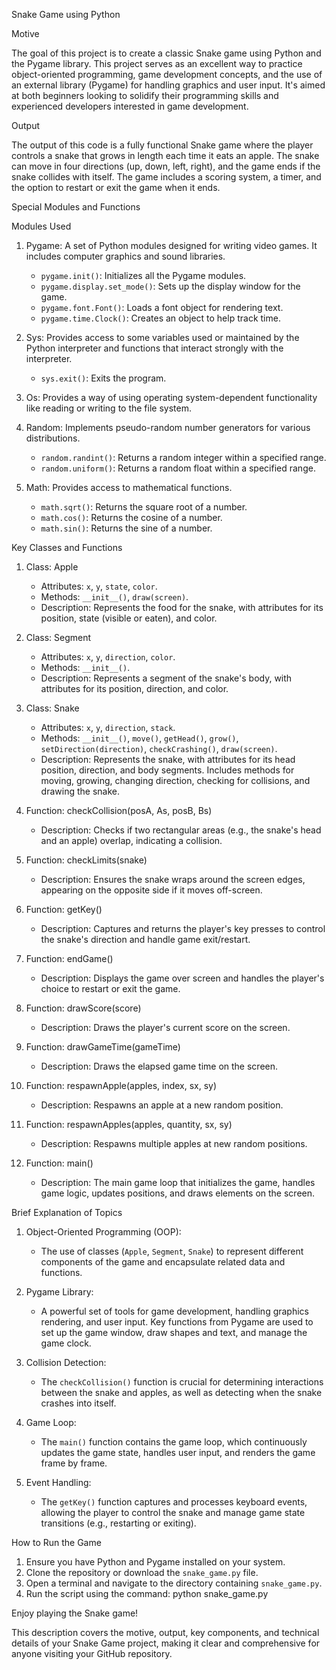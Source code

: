 Snake Game using Python

Motive

The goal of this project is to create a classic Snake game using Python and the Pygame library. This project serves as an excellent way to practice object-oriented programming, game development concepts, and the use of an external library (Pygame) for handling graphics and user input. It's aimed at both beginners looking to solidify their programming skills and experienced developers interested in game development.

Output

The output of this code is a fully functional Snake game where the player controls a snake that grows in length each time it eats an apple. The snake can move in four directions (up, down, left, right), and the game ends if the snake collides with itself. The game includes a scoring system, a timer, and the option to restart or exit the game when it ends.

Special Modules and Functions

Modules Used
1. Pygame: A set of Python modules designed for writing video games. It includes computer graphics and sound libraries.
    - `pygame.init()`: Initializes all the Pygame modules.
    - `pygame.display.set_mode()`: Sets up the display window for the game.
    - `pygame.font.Font()`: Loads a font object for rendering text.
    - `pygame.time.Clock()`: Creates an object to help track time.

2. Sys: Provides access to some variables used or maintained by the Python interpreter and functions that interact strongly with the interpreter.
    - `sys.exit()`: Exits the program.

3. Os: Provides a way of using operating system-dependent functionality like reading or writing to the file system.

4. Random: Implements pseudo-random number generators for various distributions.
    - `random.randint()`: Returns a random integer within a specified range.
    - `random.uniform()`: Returns a random float within a specified range.

5. Math: Provides access to mathematical functions.
    - `math.sqrt()`: Returns the square root of a number.
    - `math.cos()`: Returns the cosine of a number.
    - `math.sin()`: Returns the sine of a number.

Key Classes and Functions

1. Class: Apple
    - Attributes: `x`, `y`, `state`, `color`.
    - Methods: `__init__()`, `draw(screen)`.
    - Description: Represents the food for the snake, with attributes for its position, state (visible or eaten), and color.

2. Class: Segment
    - Attributes: `x`, `y`, `direction`, `color`.
    - Methods: `__init__()`.
    - Description: Represents a segment of the snake's body, with attributes for its position, direction, and color.

3. Class: Snake
    - Attributes: `x`, `y`, `direction`, `stack`.
    - Methods: `__init__()`, `move()`, `getHead()`, `grow()`, `setDirection(direction)`, `checkCrashing()`, `draw(screen)`.
    - Description: Represents the snake, with attributes for its head position, direction, and body segments. Includes methods for moving, growing, changing direction, checking for collisions, and drawing the snake.

4. Function: checkCollision(posA, As, posB, Bs)
    - Description: Checks if two rectangular areas (e.g., the snake's head and an apple) overlap, indicating a collision.

5. Function: checkLimits(snake)
    - Description: Ensures the snake wraps around the screen edges, appearing on the opposite side if it moves off-screen.

6. Function: getKey()
    - Description: Captures and returns the player's key presses to control the snake's direction and handle game exit/restart.

7. Function: endGame()
    - Description: Displays the game over screen and handles the player's choice to restart or exit the game.

8. Function: drawScore(score)
    - Description: Draws the player's current score on the screen.

9. Function: drawGameTime(gameTime)
    - Description: Draws the elapsed game time on the screen.

10. Function: respawnApple(apples, index, sx, sy)
    - Description: Respawns an apple at a new random position.

11. Function: respawnApples(apples, quantity, sx, sy)
    - Description: Respawns multiple apples at new random positions.

12. Function: main()
    - Description: The main game loop that initializes the game, handles game logic, updates positions, and draws elements on the screen.

Brief Explanation of Topics

1. Object-Oriented Programming (OOP):
    - The use of classes (`Apple`, `Segment`, `Snake`) to represent different components of the game and encapsulate related data and functions.

2. Pygame Library:
    - A powerful set of tools for game development, handling graphics rendering, and user input. Key functions from Pygame are used to set up the game window, draw shapes and text, and manage the game clock.

3. Collision Detection:
    - The `checkCollision()` function is crucial for determining interactions between the snake and apples, as well as detecting when the snake crashes into itself.

4. Game Loop:
    - The `main()` function contains the game loop, which continuously updates the game state, handles user input, and renders the game frame by frame.

5. Event Handling:
    - The `getKey()` function captures and processes keyboard events, allowing the player to control the snake and manage game state transitions (e.g., restarting or exiting).

How to Run the Game

1. Ensure you have Python and Pygame installed on your system.
2. Clone the repository or download the `snake_game.py` file.
3. Open a terminal and navigate to the directory containing `snake_game.py`.
4. Run the script using the command:
   python snake_game.py

Enjoy playing the Snake game!

This description covers the motive, output, key components, and technical details of your Snake Game project, making it clear and comprehensive for anyone visiting your GitHub repository.
